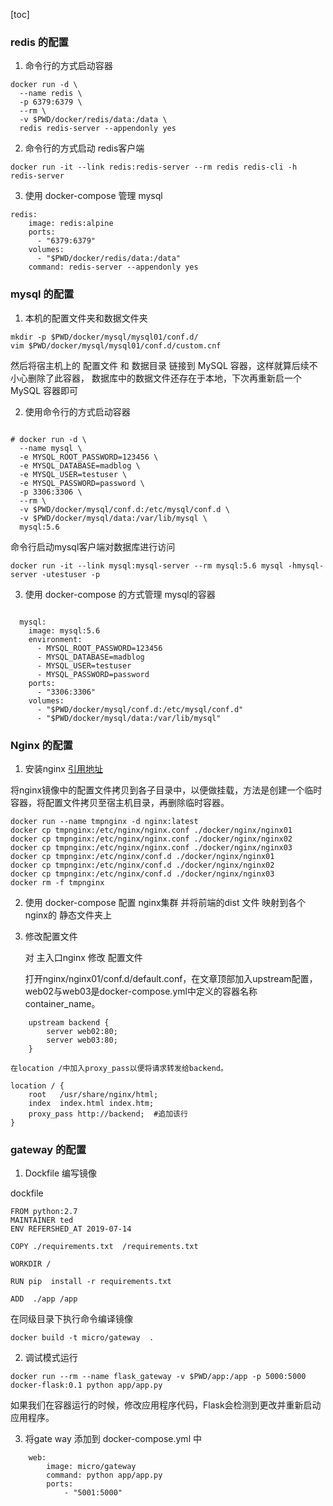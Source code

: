 [toc]

### redis 的配置

1. 命令行的方式启动容器

```shell
docker run -d \
  --name redis \
  -p 6379:6379 \
  --rm \
  -v $PWD/docker/redis/data:/data \
  redis redis-server --appendonly yes

```

2. 命令行的方式启动 redis客户端

```shell
docker run -it --link redis:redis-server --rm redis redis-cli -h redis-server
```

3. 使用 docker-compose 管理 mysql

```shell
redis:
    image: redis:alpine
    ports:
      - "6379:6379"
    volumes:
      - "$PWD/docker/redis/data:/data"
    command: redis-server --appendonly yes
```

### mysql 的配置
1. 本机的配置文件夹和数据文件夹

```shell
mkdir -p $PWD/docker/mysql/mysql01/conf.d/ 
vim $PWD/docker/mysql/mysql01/conf.d/custom.cnf 

```
然后将宿主机上的 配置文件 和 数据目录 链接到 MySQL 容器，这样就算后续不小心删除了此容器，
数据库中的数据文件还存在于本地，下次再重新启一个 MySQL 容器即可

2. 使用命令行的方式启动容器

```shell

# docker run -d \
  --name mysql \
  -e MYSQL_ROOT_PASSWORD=123456 \
  -e MYSQL_DATABASE=madblog \
  -e MYSQL_USER=testuser \
  -e MYSQL_PASSWORD=password \
  -p 3306:3306 \
  --rm \
  -v $PWD/docker/mysql/conf.d:/etc/mysql/conf.d \
  -v $PWD/docker/mysql/data:/var/lib/mysql \
  mysql:5.6

```

命令行启动mysql客户端对数据库进行访问

```shell
docker run -it --link mysql:mysql-server --rm mysql:5.6 mysql -hmysql-server -utestuser -p
```

3. 使用 docker-compose 的方式管理 mysql的容器

```shell

  mysql:
    image: mysql:5.6
    environment:
      - MYSQL_ROOT_PASSWORD=123456
      - MYSQL_DATABASE=madblog
      - MYSQL_USER=testuser
      - MYSQL_PASSWORD=password
    ports:
      - "3306:3306"
    volumes:
      - "$PWD/docker/mysql/conf.d:/etc/mysql/conf.d"
      - "$PWD/docker/mysql/data:/var/lib/mysql"

```



### Nginx 的配置
1. 安装nginx
[引用地址](https://juejin.im/post/5d13015bf265da1b6d40345f)

将nginx镜像中的配置文件拷贝到各子目录中，以便做挂载，方法是创建一个临时容器，将配置文件拷贝至宿主机目录，再删除临时容器。

```shell
docker run --name tmpnginx -d nginx:latest
docker cp tmpnginx:/etc/nginx/nginx.conf ./docker/nginx/nginx01
docker cp tmpnginx:/etc/nginx/nginx.conf ./docker/nginx/nginx02
docker cp tmpnginx:/etc/nginx/nginx.conf ./docker/nginx/nginx03
docker cp tmpnginx:/etc/nginx/conf.d ./docker/nginx/nginx01
docker cp tmpnginx:/etc/nginx/conf.d ./docker/nginx/nginx02
docker cp tmpnginx:/etc/nginx/conf.d ./docker/nginx/nginx03
docker rm -f tmpnginx
```


2. 使用 docker-compose 配置 nginx集群
   并将前端的dist 文件 映射到各个 nginx的 静态文件夹上


3. 修改配置文件
    
    对 主入口nginx 修改 配置文件

    打开nginx/nginx01/conf.d/default.conf，在文章顶部加入upstream配置，web02与web03是docker-compose.yml中定义的容器名称container_name。

```shell
    upstream backend {
        server web02:80;
        server web03:80;
    }
```

    在location /中加入proxy_pass以便将请求转发给backend。

```shell
location / {
    root   /usr/share/nginx/html;
    index  index.html index.htm;
    proxy_pass http://backend;  #追加该行
}

```


### gateway 的配置

1. Dockfile 编写镜像

dockfile

```shell
FROM python:2.7
MAINTAINER ted
ENV REFERSHED_AT 2019-07-14

COPY ./requirements.txt  /requirements.txt

WORKDIR /

RUN pip  install -r requirements.txt

ADD  ./app /app
```

在同级目录下执行命令编译镜像

```shell
docker build -t micro/gateway  .
```

2. 调试模式运行

```shell
docker run --rm --name flask_gateway -v $PWD/app:/app -p 5000:5000 docker-flask:0.1 python app/app.py
```

如果我们在容器运行的时候，修改应用程序代码，Flask会检测到更改并重新启动应用程序。

3. 将gate way 添加到  docker-compose.yml 中

```shell
    web: 
        image: micro/gateway
        command: python app/app.py
        ports:
            - "5001:5000"
```








